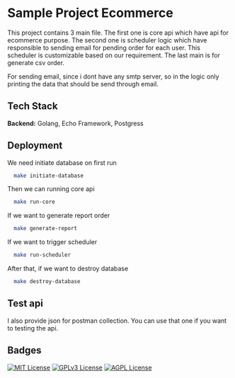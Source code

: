 
# Sample Project Ecommerce

This project contains 3 main file. The first one is core api which have api for ecommerce purpose. The second one is scheduler logic which have responsible to sending email for pending order for each user. This scheduler is customizable based on our requirement. The last main is for generate csv order.

For sending email, since i dont have any smtp server, so in the logic only printing the data that should be send through email.

## Tech Stack

**Backend:** Golang, Echo Framework, Postgress

## Deployment

We need initiate database on first run
```bash
  make initiate-database
```

Then we can running core api
```bash
  make run-core
```

If we want to generate report order
```bash
  make generate-report
```

If we want to trigger scheduler
```bash
  make run-scheduler
```

After that, if we want to destroy database
```bash
  make destroy-database
```


## Test api
I also provide json for postman collection. You can use that one if you want to testing the api.

## Badges

[![MIT License](https://img.shields.io/badge/License-MIT-green.svg)](https://choosealicense.com/licenses/mit/)
[![GPLv3 License](https://img.shields.io/badge/License-GPL%20v3-yellow.svg)](https://opensource.org/licenses/)
[![AGPL License](https://img.shields.io/badge/license-AGPL-blue.svg)](http://www.gnu.org/licenses/agpl-3.0)
